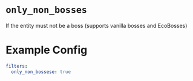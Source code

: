 # `only_non_bosses`

If the entity must not be a boss (supports vanilla bosses and EcoBosses)

# Example Config
```yaml
filters:
  only_non_bossese: true
```
